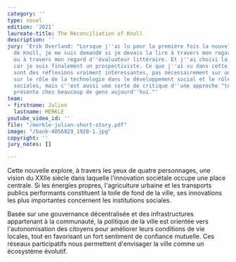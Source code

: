 ```yaml
---
category: ''
type: novel
edition: '2021'
laureate-title: The Reconciliation of Knoll
description: ''
jury: 'Erik Overland: "Lorsque j''ai lu pour la première fois la nouvelle La réconciliation
  de Knoll, je me suis demandé si je devais la lire à travers mon regard de prospectiviste
  ou à travers mon regard d''évaluateur littéraire. Et j''ai choisi la première option,
  car je suis finalement un prospectiviste. Ce que j''ai vu dans cette nouvelle, ce
  sont des réflexions vraiment intéressantes, pas nécessairement sur un futur débat
  sur le rôle de la technologie dans le développement social et le rôle des innovations
  sociales, mais c''est aussi une sorte de critique d''une approche "techno-optimiste",
  présente chez beaucoup de gens aujourd''hui."'
team:
- firstname: Julien
  lastname: MERKLE
youtube_video_id: ''
file: "/merkle-julian-short-story.pdf"
image: "/bank-4856829_1920-1.jpg"
copyright: ''
jury_notes: []

---
```

Cette nouvelle explore, à travers les yeux de quatre personnages, une vision du XXIIe siècle dans laquelle l'innovation sociétale occupe une place centrale. Si les énergies propres, l'agriculture urbaine et les transports publics performants constituent la toile de fond de la ville, ses innovations les plus importantes concernent les institutions sociales. 

Basée sur une gouvernance décentralisée et des infrastructures appartenant à la communauté, la politique de la ville est orientée vers l'autonomisation des citoyens pour améliorer leurs conditions de vie locales, tout en favorisant un fort sentiment de confiance mutuelle. Ces réseaux participatifs nous permettent d'envisager la ville comme un écosystème évolutif.